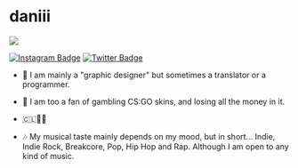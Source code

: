 # daniii
![](https://komarev.com/ghpvc/?username=dzndani&color=2596be)

[![Instagram Badge](https://img.shields.io/badge/-Instagram-e4405f?style=flat-square&logo=Instagram&logoColor=white)](https://instagram.com/dzndani/)
[![Twitter Badge](https://img.shields.io/badge/-Twitter-00acee?style=flat-square&logo=Twitter&logoColor=white)](https://twitter.com/deneevs)


* 💫 I am mainly a "graphic designer" but sometimes a translator or a programmer.

* 🎰 I am too a fan of gambling CS:GO skins, and losing all the money in it.

* 🇨🇱🏳️‍⚧️

* 🎶 My musical taste mainly depends on my mood, but in short... Indie, Indie Rock, Breakcore, Pop, Hip Hop and Rap. Although I am open to any kind of music.

